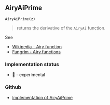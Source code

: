 ## AiryAiPrime

```
AiryAiPrime(z)
```

> returns the derivative of the `AiryAi` function.

See
* [Wikipedia - Airy function](https://en.wikipedia.org/wiki/Airy_function)
* [Fungrim - Airy functions](http://fungrim.org/topic/Airy_functions/)







### Implementation status

* &#x1F9EA; - experimental

### Github

* [Implementation of AiryAiPrime](https://github.com/axkr/symja_android_library/blob/master/symja_android_library/matheclipse-core/src/main/java/org/matheclipse/core/builtin/BesselFunctions.java#L236) 
